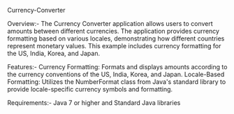  Currency-Converter

 Overview:- The Currency Converter application allows users to convert amounts between different currencies. The application provides currency formatting based on various locales, demonstrating how different countries represent monetary values. This example includes currency formatting for the US, India, Korea, and Japan.

Features:- Currency Formatting: Formats and displays amounts according to the currency conventions of the US, India, Korea, and Japan.
Locale-Based 
Formatting: Utilizes the NumberFormat class from Java's standard library to provide locale-specific currency symbols and formatting.

Requirements:- Java 7 or higher and Standard Java libraries
